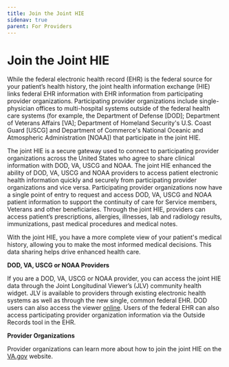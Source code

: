 ```yaml
---
title: Join the Joint HIE
sidenav: true
parent: For Providers
---
```

# Join the Joint HIE

While the federal electronic health record (EHR) is the federal source for your patient’s health history, the joint health information exchange (HIE) links federal EHR information with EHR information from participating provider organizations. Participating provider organizations include single-physician offices to multi-hospital systems outside of the federal health care systems (for example, the Department of Defense [DOD]; Department of Veterans Affairs [VA]; Department of Homeland Security's U.S. Coast Guard [USCG] and Department of Commerce's National Oceanic and Atmospheric Administration [NOAA]) that participate in the joint HIE.

The joint HIE is a secure gateway used to connect to participating provider organizations across the United States who agree to share clinical information with DOD, VA, USCG and NOAA. The joint HIE enhanced the ability of DOD, VA, USCG and NOAA providers to access patient electronic health information quickly and securely from participating provider organizations and vice versa. Participating provider organizations now have a single point of entry to request and access DOD, VA, USCG and NOAA patient information to support the continuity of care for Service members, Veterans and other beneficiaries. Through the joint HIE, providers can access patient’s prescriptions, allergies, illnesses, lab and radiology results, immunizations, past medical procedures and medical notes.

With the joint HIE, you have a more complete view of your patient's medical history, allowing you to make the most informed medical decisions. This data sharing helps drive enhanced health care.

**DOD, VA, USCG or NOAA Providers**

If you are a DOD, VA, USCG or NOAA provider, you can access the joint HIE data through the Joint Longitudinal Viewer’s (JLV) community health widget. JLV is available to providers through existing electronic health systems as well as through the new single, common federal EHR. DOD users can also access the viewer [online](https://jlv.health.mil/JLV). Users of the federal EHR can also access participating provider organization information via the Outside Records tool in the EHR. 

**Provider Organizations**

Provider organizations can learn more about how to join the joint HIE on the [VA.gov](https://www.va.gov/VHIE/Why_Partner_with_VHIE.asp) website.
